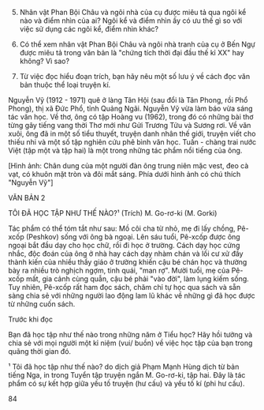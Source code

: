 5. Nhân vật Phan Bội Châu và ngôi nhà của cụ được miêu tả qua ngôi kể nào và điểm nhìn của ai? Ngôi kể và điểm nhìn ấy có ưu thế gì so với việc sử dụng các ngôi kể, điểm nhìn khác?

6. Có thể xem nhân vật Phan Bội Châu và ngôi nhà tranh của cụ ở Bến Ngự được miêu tả trong văn bản là "chứng tích thời đại đầu thế kỉ XX" hay không? Vì sao?

7. Từ việc đọc hiểu đoạn trích, bạn hãy nêu một số lưu ý về cách đọc văn bản thuộc thể loại truyện kí.

Nguyễn Vỹ (1912 - 1971) quê ở làng Tân Hội (sau đổi là Tân Phong, rồi Phổ Phong), thị xã Đức Phổ, tỉnh Quảng Ngãi. Nguyễn Vỹ vừa làm báo vừa sáng tác văn học. Về thơ, ông có tập Hoàng vu (1962), trong đó có những bài thơ từng gây tiếng vang thời Thơ mới như Gửi Trương Tửu và Sương rơi. Về văn xuôi, ông đã in một số tiểu thuyết, truyện danh nhân thế giới, truyện viết cho thiếu nhi và một số tập nghiên cứu phê bình văn học. Tuấn - chàng trai nước Việt (tập một và tập hai) là một trong những tác phẩm nổi tiếng của ông.

[Hình ảnh: Chân dung của một người đàn ông trung niên mặc vest, đeo cà vạt, có khuôn mặt tròn và đôi mắt sáng. Phía dưới hình ảnh có chú thích "Nguyễn Vỹ"]

VĂN BẢN 2

TÔI ĐÃ HỌC TẬP NHƯ THẾ NÀO?¹
(Trích)
M. Go-rơ-ki (M. Gorki)

Tác phẩm có thể tóm tắt như sau: Mồ côi cha từ nhỏ, mẹ đi lấy chồng, Pê-xcốp (Peshkov) sống với ông bà ngoại. Lên sáu tuổi, Pê-xcốp được ông ngoại bắt đầu dạy cho học chữ, rồi đi học ở trường. Cách dạy học cứng nhắc, độc đoán của ông ở nhà hay cách dạy nhàm chán và lối cư xử đầy thành kiến của nhiều thầy giáo ở trường khiến cậu bé chán học và thường bày ra nhiều trò nghịch ngợm, tinh quái, "man rợ". Mười tuổi, mẹ của Pê-xcốp mất, gia cảnh cùng quẫn, cậu bé phải "vào đời", làm lụng kiếm sống. Tuy nhiên, Pê-xcốp rất ham đọc sách, chăm chỉ tự học qua sách và sẵn sàng chia sẻ với những người lao động lam lũ khác về những gì đã học được từ những cuốn sách.

Trước khi đọc

Bạn đã học tập như thế nào trong những năm ở Tiểu học? Hãy hồi tưởng và chia sẻ với mọi người một kỉ niệm (vui/ buồn) về việc học tập của bạn trong quãng thời gian đó.

¹ Tôi đã học tập như thế nào? do dịch giả Phạm Mạnh Hùng dịch từ bản tiếng Nga, in trong Tuyển tập truyện ngắn M. Go-rơ-ki, tập hai. Đây là tác phẩm có sự kết hợp giữa yếu tố truyện (hư cấu) và yếu tố kí (phi hư cấu).

84